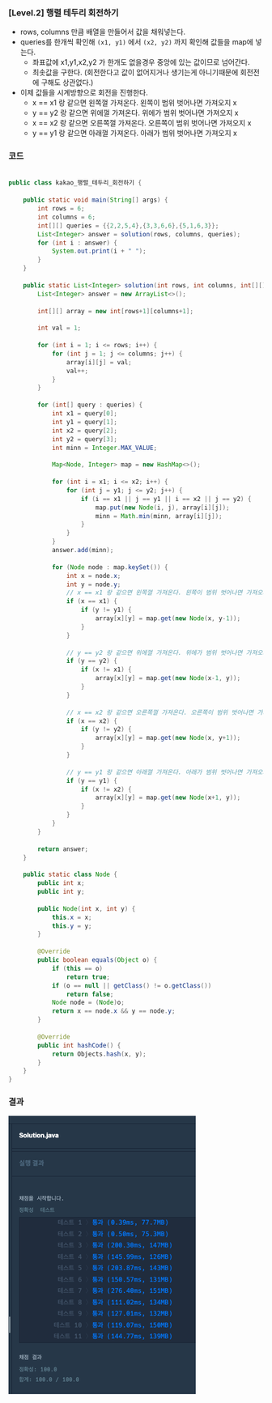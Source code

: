 ### [Level.2] 행렬 테두리 회전하기

- rows, columns 만큼 배열을 만들어서 값을 채워넣는다.
- queries를 한개씩 확인해 `(x1, y1)` 에서 `(x2, y2)` 까지 확인해 값들을 map에 넣는다.
  - 좌표값에 x1,y1,x2,y2 가 한개도 없을경우 중앙에 있는 값이므로 넘어간다.
  - 최솟값을 구한다. (회전한다고 값이 없어지거나 생기는게 아니기때문에 회전전에 구해도 상관없다.)
- 이제 값들을 시계방향으로 회전을 진행한다.
  - x == x1 랑 같으면 왼쪽껄 가져온다. 왼쪽이 범위 벗어나면 가져오지 x
  - y == y2 랑 같으면 위에껄 가져온다. 위에가 범위 벗어나면 가져오지 x
  - x == x2 랑 같으면 오른쪽껄 가져온다. 오른쪽이 범위 벗어나면 가져오지 x
  - y == y1 랑 같으면 아래껄 가져온다. 아래가 범위 벗어나면 가져오지 x


### 코드

```java

public class kakao_행렬_테두리_회전하기 {

	public static void main(String[] args) {
		int rows = 6;
		int columns = 6;
		int[][] queries = {{2,2,5,4},{3,3,6,6},{5,1,6,3}};
		List<Integer> answer = solution(rows, columns, queries);
		for (int i : answer) {
			System.out.print(i + " ");
		}
	}

	public static List<Integer> solution(int rows, int columns, int[][] queries) {
		List<Integer> answer = new ArrayList<>();

		int[][] array = new int[rows+1][columns+1];

		int val = 1;

		for (int i = 1; i <= rows; i++) {
			for (int j = 1; j <= columns; j++) {
				array[i][j] = val;
				val++;
			}
		}

		for (int[] query : queries) {
			int x1 = query[0];
			int y1 = query[1];
			int x2 = query[2];
			int y2 = query[3];
			int minn = Integer.MAX_VALUE;

			Map<Node, Integer> map = new HashMap<>();

			for (int i = x1; i <= x2; i++) {
				for (int j = y1; j <= y2; j++) {
					if (i == x1 || j == y1 || i == x2 || j == y2) {
						map.put(new Node(i, j), array[i][j]);
						minn = Math.min(minn, array[i][j]);
					}
				}
			}
			answer.add(minn);

			for (Node node : map.keySet()) {
				int x = node.x;
				int y = node.y;
				// x == x1 랑 같으면 왼쪽껄 가져온다. 왼쪽이 범위 벗어나면 가져오지 x
				if (x == x1) {
					if (y != y1) {
						array[x][y] = map.get(new Node(x, y-1));
					}
				}

				// y == y2 랑 같으면 위에껄 가져온다. 위에가 범위 벗어나면 가져오지 x
				if (y == y2) {
					if (x != x1) {
						array[x][y] = map.get(new Node(x-1, y));
					}
				}

				// x == x2 랑 같으면 오른쪽껄 가져온다. 오른쪽이 범위 벗어나면 가져오지 x
				if (x == x2) {
					if (y != y2) {
						array[x][y] = map.get(new Node(x, y+1));
					}
				}

				// y == y1 랑 같으면 아래껄 가져온다. 아래가 범위 벗어나면 가져오지 x
				if (y == y1) {
					if (x != x2) {
						array[x][y] = map.get(new Node(x+1, y));
					}
				}
			}
		}

		return answer;
	}

	public static class Node {
		public int x;
		public int y;

		public Node(int x, int y) {
			this.x = x;
			this.y = y;
		}

		@Override
		public boolean equals(Object o) {
			if (this == o)
				return true;
			if (o == null || getClass() != o.getClass())
				return false;
			Node node = (Node)o;
			return x == node.x && y == node.y;
		}

		@Override
		public int hashCode() {
			return Objects.hash(x, y);
		}
	}
}

```


### 결과

![img.png](seungwook-1.png)
